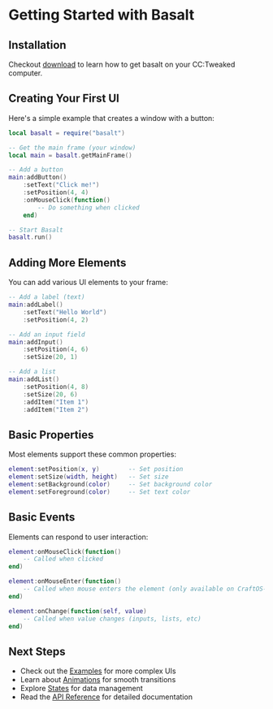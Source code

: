 # Getting Started with Basalt

## Installation

Checkout [download](download) to learn how to get basalt on your CC:Tweaked computer.

## Creating Your First UI

Here's a simple example that creates a window with a button:

```lua
local basalt = require("basalt")

-- Get the main frame (your window)
local main = basalt.getMainFrame()

-- Add a button
main:addButton()
    :setText("Click me!")
    :setPosition(4, 4)
    :onMouseClick(function()
        -- Do something when clicked
    end)

-- Start Basalt
basalt.run()
```

## Adding More Elements

You can add various UI elements to your frame:

```lua
-- Add a label (text)
main:addLabel()
    :setText("Hello World")
    :setPosition(4, 2)

-- Add an input field
main:addInput()
    :setPosition(4, 6)
    :setSize(20, 1)

-- Add a list
main:addList()
    :setPosition(4, 8)
    :setSize(20, 6)
    :addItem("Item 1")
    :addItem("Item 2")
```

## Basic Properties

Most elements support these common properties:
```lua
element:setPosition(x, y)        -- Set position
element:setSize(width, height)   -- Set size
element:setBackground(color)     -- Set background color
element:setForeground(color)     -- Set text color
```

## Basic Events

Elements can respond to user interaction:
```lua
element:onMouseClick(function()
    -- Called when clicked
end)

element:onMouseEnter(function()
    -- Called when mouse enters the element (only available on CraftOS-PC)
end)

element:onChange(function(self, value)
    -- Called when value changes (inputs, lists, etc)
end)
```

## Next Steps

- Check out the [Examples](https://github.com/Pyroxenium/Basalt2/tree/main/examples) for more complex UIs
- Learn about [Animations](animations) for smooth transitions
- Explore [States](states) for data management
- Read the [API Reference](/references/main) for detailed documentation